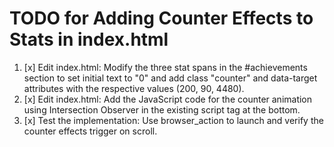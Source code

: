 # TODO for Adding Counter Effects to Stats in index.html

1. [x] Edit index.html: Modify the three stat spans in the #achievements section to set initial text to "0" and add class "counter" and data-target attributes with the respective values (200, 90, 4480).
2. [x] Edit index.html: Add the JavaScript code for the counter animation using Intersection Observer in the existing script tag at the bottom.
3. [x] Test the implementation: Use browser_action to launch and verify the counter effects trigger on scroll.
